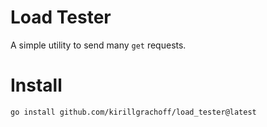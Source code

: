 # Load Tester
A simple utility to send many `get` requests.

# Install
```bash
go install github.com/kirillgrachoff/load_tester@latest
```
